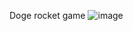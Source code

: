 Doge rocket game
![image](https://user-images.githubusercontent.com/6910163/143786164-79fb1a22-23e4-47ed-bcf4-8a481f83db4e.png)
